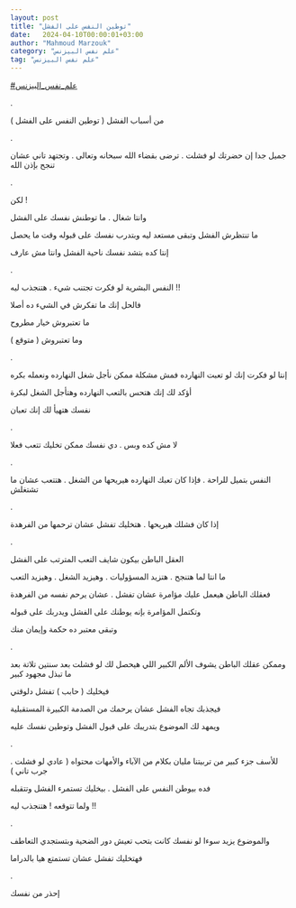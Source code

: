 ```yaml
---
layout: post
title: "توطين النفس على الفشل"
date:   2024-04-10T00:00:01+03:00
author: "Mahmoud Marzouk"
category: "علم نفس البيزنس"
tag: "علم نفس البيزنس"
---
```



[<u>\#علم\_نفس\_البيزنس</u>](https://www.facebook.com/hashtag/%D8%B9%D9%84%D9%85_%D9%86%D9%81%D8%B3_%D8%A7%D9%84%D8%A8%D9%8A%D8%B2%D9%86%D8%B3?__eep__=6&__cft__%5b0%5d=AZWExepshkvQFE8vX7U49z50jynp5fSuLM4RBUpqtPC5x-JteLI3Wyb88fgUN_UwqPe3X-Cmobge86B6Hbqx1kJ62-c3-bxxBhQHtvx5dApxeLGp7gohwfDrPQzcMLaO-K-XjQnvLpCfSatfxt3S4ZHlJkwaIZ_e4KAMzZiUShOchQ&__tn__=*NK-R)

.

من أسباب الفشل ( توطين النفس على الفشل )

.

جميل جدا إن حضرتك لو فشلت . ترضى بقضاء الله سبحانه
وتعالى . وتجتهد تاني عشان تنجح بإذن الله

.

لكن !

وانتا شغال . ما توطنش نفسك على الفشل

ما تنتظرش الفشل وتبقى مستعد ليه وبتدرب نفسك على قبوله
وقت ما يحصل

إنتا كده بتشد نفسك ناحية الفشل وانتا مش عارف

.

النفس البشرية لو فكرت تجتنب شيء . هتنجذب ليه !!

فالحل إنك ما تفكرش في الشيء ده أصلا

ما تعتبروش خيار مطروح

وما تعتبروش ( متوقع )

.

إنتا لو فكرت إنك لو تعبت النهارده فمش مشكلة ممكن نأجل
شغل النهارده ونعمله بكره

أؤكد لك إنك هتحس بالتعب النهارده وهتأجل الشغل
لبكرة

نفسك هتهيأ لك إنك تعبان

.

لا مش كده وبس . دي نفسك ممكن تخليك تتعب فعلا

.

النفس بتميل للراحة . فإذا كان تعبك النهارده هيريحها من
الشغل . هتتعب عشان ما تشتغلش

.

إذا كان فشلك هيريحها . هتخليك تفشل عشان ترحمها من
الفرهدة

.

العقل الباطن بيكون شايف التعب المترتب على الفشل

ما انتا لما هتنجح . هتزيد المسؤوليات . وهيزيد الشغل .
وهيزيد التعب

فعقلك الباطن هيعمل عليك مؤامرة عشان تفشل . عشان يرحم
نفسه من الفرهدة

وتكتمل المؤامرة بإنه يوطنك على الفشل ويدربك على
قبوله

وتبقى معتبر ده حكمة وإيمان منك

.

وممكن عقلك الباطن يشوف الألم الكبير اللي هيحصل لك لو
فشلت بعد سنتين تلاتة بعد ما تبذل مجهود كبير

فيخليك ( حابب ) تفشل دلوقتي

فيجذبك تجاه الفشل عشان يرحمك من الصدمة الكبيرة
المستقبلية

ويمهد لك الموضوع بتدريبك على قبول الفشل وتوطين نفسك
عليه

.

للأسف جزء كبير من تربيتنا مليان بكلام من الآباء والأمهات
محتواه ( عادي لو فشلت . جرب تاني )

فده بيوطن النفس على الفشل . بيخليك تستمرء الفشل
وتتقبله

ولما تتوقعه ! هتنجذب ليه !!

.

والموضوع يزيد سوءا لو نفسك كانت بتحب تعيش دور الضحية
وبتستجدي التعاطف

فهتخليك تفشل عشان تستمتع هيا بالدراما

.

إحذر من نفسك
